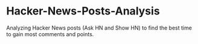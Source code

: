 # Hacker-News-Posts-Analysis
Analyzing Hacker News posts (Ask HN and Show HN) to find the best time to gain most comments and points.
